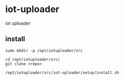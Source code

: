 # iot-uploader

iot uploader

## install

```
sudo mkdir -p /opt/iotuploader/src

cd /opt/iotuploader/src/
git clone <repo>

/opt/iotuploader/src/iot-uploader/setup/install.sh
```

